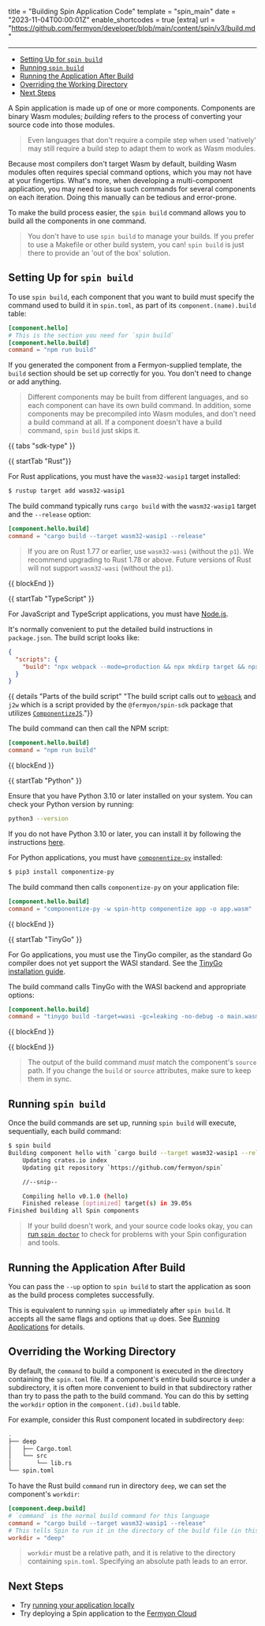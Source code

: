 title = "Building Spin Application Code"
template = "spin_main"
date = "2023-11-04T00:00:01Z"
enable_shortcodes = true
[extra]
url = "https://github.com/fermyon/developer/blob/main/content/spin/v3/build.md"

---

- [Setting Up for `spin build`](#setting-up-for-spin-build)
- [Running `spin build`](#running-spin-build)
- [Running the Application After Build](#running-the-application-after-build)
- [Overriding the Working Directory](#overriding-the-working-directory)
- [Next Steps](#next-steps)

A Spin application is made up of one or more components. Components are binary Wasm modules; _building_ refers to the process of converting your source code into those modules.

> Even languages that don't require a compile step when used 'natively' may still require a build step to adapt them to work as Wasm modules.

Because most compilers don't target Wasm by default, building Wasm modules often requires special command options, which you may not have at your fingertips.
What's more, when developing a multi-component application, you may need to issue such commands for several components on each iteration.
Doing this manually can be tedious and error-prone.

To make the build process easier, the `spin build` command allows you to build all the components in one command.

> You don't have to use `spin build` to manage your builds.  If you prefer to use a Makefile or other build system, you can!  `spin build` is just there to provide an 'out of the box' solution.

<!-- markdownlint-disable-next-line titlecase-rule -->
## Setting Up for `spin build`

To use `spin build`, each component that you want to build must specify the command used to build it in `spin.toml`, as part of its `component.(name).build` table:

```toml
[component.hello]
# This is the section you need for `spin build`
[component.hello.build]
command = "npm run build"
```

If you generated the component from a Fermyon-supplied template, the `build` section should be set up correctly for you.  You don't need to change or add anything.

> Different components may be built from different languages, and so each component can have its own build command.  In addition, some components may be precompiled into Wasm modules, and don't need a build command at all.  If a component doesn't have a build command, `spin build` just skips it.

{{ tabs "sdk-type" }}

{{ startTab "Rust"}}

For Rust applications, you must have the `wasm32-wasip1` target installed:

<!-- @selectiveCpy -->

```bash
$ rustup target add wasm32-wasip1
```

The build command typically runs `cargo build` with the `wasm32-wasip1` target and the `--release` option:

<!-- @nocpy -->

```toml
[component.hello.build]
command = "cargo build --target wasm32-wasip1 --release"
```

> If you are on Rust 1.77 or earlier, use `wasm32-wasi` (without the `p1`). We recommend upgrading to Rust 1.78 or above. Future versions of Rust will not support `wasm32-wasi` (without the `p1`).

{{ blockEnd }}

{{ startTab "TypeScript" }}

For JavaScript and TypeScript applications, you must have [Node.js](https://nodejs.org).


It's normally convenient to put the detailed build instructions in `package.json`. The build script looks like:

<!-- @nocpy -->

```json
{
  "scripts": {
    "build": "npx webpack --mode=production && npx mkdirp target && npx j2w -i dist.js -d combined-wit -n combined -o target/spin-http-js.wasm"
  }
}
```

{{ details "Parts of the build script" "The build script calls out to [`webpack`](https://webpack.js.org/) and `j2w` which is a script provided by the `@fermyon/spin-sdk` package that utilizes [`ComponentizeJS`](https://github.com/bytecodealliance/ComponentizeJS)."}}

The build command can then call the NPM script:

<!-- @nocpy -->

```toml
[component.hello.build]
command = "npm run build"
```

{{ blockEnd }}

{{ startTab "Python" }}

Ensure that you have Python 3.10 or later installed on your system. You can check your Python version by running:

```bash
python3 --version
```

If you do not have Python 3.10 or later, you can install it by following the instructions [here](https://www.python.org/downloads/).

For Python applications, you must have [`componentize-py`](https://pypi.org/project/componentize-py/) installed:

<!-- @selectiveCpy -->

```bash
$ pip3 install componentize-py
```

The build command then calls `componentize-py` on your application file:

<!-- @nocpy -->

```toml
[component.hello.build]
command = "componentize-py -w spin-http componentize app -o app.wasm"
```

{{ blockEnd }}

{{ startTab "TinyGo" }}

For Go applications, you must use the TinyGo compiler, as the standard Go compiler does not yet support the WASI standard.  See the [TinyGo installation guide](https://tinygo.org/getting-started/install/).

The build command calls TinyGo with the WASI backend and appropriate options:

<!-- @nocpy -->

```toml
[component.hello.build]
command = "tinygo build -target=wasi -gc=leaking -no-debug -o main.wasm main.go"
```

{{ blockEnd }}

{{ blockEnd }}

> The output of the build command _must_ match the component's `source` path.  If you change the `build` or `source` attributes, make sure to keep them in sync.

<!-- markdownlint-disable-next-line titlecase-rule -->
## Running `spin build`

Once the build commands are set up, running `spin build` will execute, sequentially, each build command:

<!-- @selectiveCpy -->

```bash
$ spin build
Building component hello with `cargo build --target wasm32-wasip1 --release`
    Updating crates.io index
    Updating git repository `https://github.com/fermyon/spin`

    //--snip--

    Compiling hello v0.1.0 (hello)
    Finished release [optimized] target(s) in 39.05s
Finished building all Spin components
```

> If your build doesn't work, and your source code looks okay, you can [run `spin doctor`](./troubleshooting-application-dev.md) to check for problems with your Spin configuration and tools.

## Running the Application After Build

You can pass the `--up` option to `spin build` to start the application as soon as the build process completes successfully.

This is equivalent to running `spin up` immediately after `spin build`.  It accepts all the same flags and options that `up` does.  See [Running Applications](running-apps) for details.

## Overriding the Working Directory

By default, the `command` to build a component is executed in the directory containing the `spin.toml` file. If a component's entire build source is under a subdirectory, it is often more convenient to build in that subdirectory rather than try to pass the path to the build command. You can do this by setting the `workdir` option in the `component.(id).build` table.

For example, consider this Rust component located in subdirectory `deep`:

<!-- @nocpy -->

```bash
.
├── deep
│   ├── Cargo.toml
│   └── src
│       └── lib.rs
└── spin.toml
```

To have the Rust build `command` run in directory `deep`, we can set the component's `workdir`:

<!-- @nocpy -->

```toml
[component.deep.build]
# `command` is the normal build command for this language
command = "cargo build --target wasm32-wasip1 --release"
# This tells Spin to run it in the directory of the build file (in this case Cargo.toml)
workdir = "deep"
```

> `workdir` must be a relative path, and it is relative to the directory containing `spin.toml`. Specifying an absolute path leads to an error.

## Next Steps

- Try [running your application locally](running-apps)
- Try deploying a Spin application to the [Fermyon Cloud](/cloud/quickstart)

